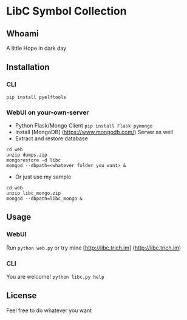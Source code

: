 # LibC Symbol Collection
## Whoami
A little Hope in dark day

## Installation
### CLI
```pip install pyelftools```

### WebUI on your-own-server
- Python Flask/Mongo Client ```pip install Flask pymongo```
- Install [MongoDB] (https://www.mongodb.com/) Server as well
- Extract and restore database
```
cd web
unzip dumps.zip
mongorestore -d libc
mongod --dbpath=<whatever folder you want> &
```

- Or just use my sample
```
cd web
unzip libc_mongo.zip
mongod --dbpath=libc_mongo &
```

## Usage
### WebUI
Run `python web.py` or try mine [http://libc.trich.im] (http://libc.trich.im)

### CLI
You are welcome! ```python libc.py help```

## License
Feel free to do whatever you want
